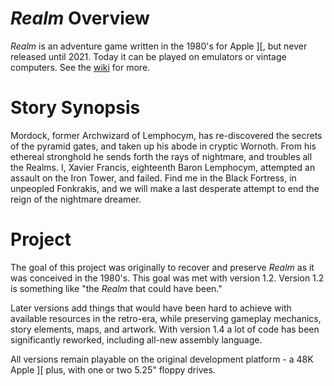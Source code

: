 *Realm* Overview
=================

*Realm* is an adventure game written in the 1980's for Apple \]\[, but never released until 2021. Today it can be played on emulators or vintage computers.  See the [wiki](https://github.com/dfgordon/Realm/wiki) for more.

Story Synopsis
===============

Mordock, former Archwizard of Lemphocym, has re-discovered the secrets of the pyramid gates, and taken up his abode in cryptic Wornoth.  From his ethereal stronghold he sends forth the rays of nightmare, and troubles all the Realms.  I, Xavier Francis, eighteenth Baron Lemphocym, attempted an assault on the Iron Tower, and failed.  Find me in the Black Fortress, in unpeopled Fonkrakis, and we will make a last desperate attempt to end the reign of the nightmare dreamer.

Project
=======

The goal of this project was originally to recover and preserve *Realm* as it was conceived in the 1980's.  This goal was met with version 1.2.  Version 1.2 is something like "the *Realm* that could have been."

Later versions add things that would have been hard to achieve with available resources in the retro-era, while preserving gameplay mechanics, story elements, maps, and artwork.  With version 1.4 a lot of code has been significantly reworked, including all-new assembly language.

All versions remain playable on the original development platform - a 48K Apple \]\[ plus, with one or two 5.25" floppy drives.
